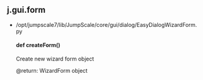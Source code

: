 ## j.gui.form

- /opt/jumpscale7/lib/JumpScale/core/gui/dialog/EasyDialogWizardForm.py

    #### def createForm() 
    
    Create new wizard form object
    
    @return: WizardForm object
